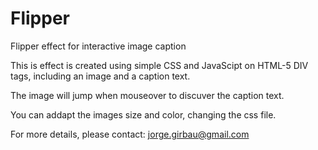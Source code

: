 # Flipper
Flipper effect for interactive image caption

This is effect is created using simple CSS and JavaScipt on HTML-5 DIV tags, including an image and a caption text.

The image will jump when mouseover to discuver the caption text.

You can addapt the images size and color, changing the css file.

For more details, please contact:
[jorge.girbau@gmail.com](mailto:jorge.girbau@gmail.com)
